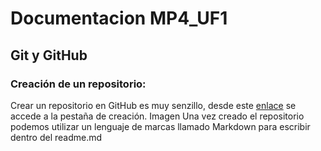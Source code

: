 # Documentacion MP4_UF1

## Git y GitHub

### Creación de un repositorio:
Crear un repositorio en GitHub es muy senzillo, desde este [enlace](https://github.com/new) se accede a la pestaña de creación.
Imagen
Una vez creado el repositorio podemos utilizar un lenguaje de marcas llamado Markdown para escribir dentro del readme.md

##
